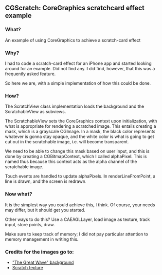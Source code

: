 ## CGScratch: CoreGraphics scratchcard effect example

### What?
An example of using CoreGraphics to achieve a scratch-card effect

### Why?
I had to code a scratch-card effect for an iPhone app and started looking around for an example.
Did not find any. I did find, however, that this was a frequently asked feature.

So here we are, with a simple implementation of how this could be done.

### How?
The ScratchView class implementation loads the background and the ScratchableView as subviews.

The ScratchableView sets the CoreGraphics context upon initialization, with what is appropriate for rendering a scratched image.
This entails creating a mask, which is a grayscale CGImage. In a mask, the black color represents whatever is gonna stay opaque, and the white color is what is going to get cut out in the scratchable image, i.e. will become transparent.

We need to be able to change this mask based on user input, and this is done by creating a CGBitmapContext, which I called alphaPixel. This is named thus because this context acts as the alpha channel of the scratchable image.

Touch events are handled to update alphaPixels. In renderLineFromPoint, a line is drawn, and the screen is redrawn.

### Now what?
It is the simplest way you could achieve this, I think.
Of course, your needs may differ, but it should get you started.

Other ways to do this? Use a CAEAGLLayer, load image as texture, track input, store points, draw.

Make sure to keep track of memory; I did not pay particular attention to memory management in writing this.

### Credits for the images go to:
 * ["The Great Wave" background](http://www.wallpaper-download-free.com/image/background_blackberry/9)
 * [Scratch texture](http://free3dstextures.com/texture/Free_Texture_N&amp;Acirc;&amp;ordm;8_/2541305169)
